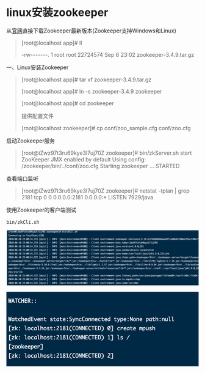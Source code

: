 # linux安装zookeeper

从[官网](http://www.apache.org/dyn/closer.cgi/zookeeper/)直接下载Zookeeper最新版本(Zookeeper支持Windows和Linux)

> [root@localhost app]# ll
>
> -rw-------. 1 root root 22724574 Sep 6 23:02 zookeeper-3.4.9.tar.gz

一、Linux安装Zookeeper

> [root@localhost app]# tar xf zookeeper-3.4.9.tar.gz
>
> [root@localhost app]# ln -s zookeeper-3.4.9 zookeeper
>
> [root@localhost app]# cd zookeeper
>
> 提供配置文件
>
> [root@localhost zookeeper]# cp conf/zoo_sample.cfg conf/zoo.cfg

启动Zookeeper服务

>[root@iZwz97t3ru69kye3l7uj70Z zookeeper]# bin/zkServer.sh start
>ZooKeeper JMX enabled by default
>Using config: /zookeeper/bin/../conf/zoo.cfg
>Starting zookeeper ... STARTED

查看端口监听

>[root@iZwz97t3ru69kye3l7uj70Z zookeeper]# netstat -tplan | grep 2181
>tcp        0      0 0.0.0.0:2181            0.0.0.0:*               LISTEN      7929/java  

使用Zookeeper的客户端测试

```
bin/zkCli.sh
```



![image-20200610230057765](./img/image-20200610230057765.png)

![image-20200610230234605](./img/image-20200610230234605.png)

